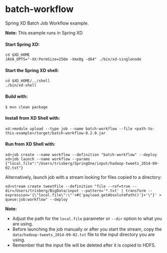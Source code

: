 batch-workflow
==============

Spring XD Batch Job Workflow example.

**Note:** 
This example runs in Spring XD

#### Start Spring XD:

    cd $XD_HOME
    JAVA_OPTS="-XX:PermSize=256m -Xmx8g -d64" ./bin/xd-singlenode

#### Start the Spring XD shell:

    cd $XD_HOME/../shell
    ./bin/xd-shell

#### Build with:

    $ mvn clean package

#### Install from XD Shell with:

    xd:>module upload --type job --name batch-workflow --file <path-to-this-example>/target/batch-workflow-0.2.0.jar

#### Run from XD Shell with:

    xd>job create --name workflow --definition "batch-workflow" --deploy
    xd>job launch --name workflow --params {"local.file":"/Users/trisberg/SpringOne/input/hadoop-tweets_2014-09-02.txt"}

Alternatively, launch job with a stream looking for files copied to a directory:

    xd>stream create tweetFile --definition "file --ref=true --dir=/Users/trisberg/BigData/input --pattern='*.txt' | transform --expression='{\"local.file\":\"'+#{'payload.getAbsolutePath()'}+'\"}' > queue:job:workflow" --deploy


**Note:** 

* Adjust the path for the `local.file` parameter or `--dir` option to what you are using.
* Before launching the job manually or after you start the stream, copy the `data/hadoop-tweets_2014-09-02.txt` file to the input directory you are using.
* Remember that the input file will be deleted after it is copied to HDFS.
